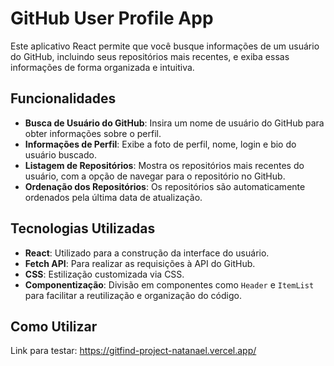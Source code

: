 # GitHub User Profile App

Este aplicativo React permite que você busque informações de um usuário do GitHub, incluindo seus repositórios mais recentes, e exiba essas informações de forma organizada e intuitiva.

## Funcionalidades

- **Busca de Usuário do GitHub**: Insira um nome de usuário do GitHub para obter informações sobre o perfil.
- **Informações de Perfil**: Exibe a foto de perfil, nome, login e bio do usuário buscado.
- **Listagem de Repositórios**: Mostra os repositórios mais recentes do usuário, com a opção de navegar para o repositório no GitHub.
- **Ordenação dos Repositórios**: Os repositórios são automaticamente ordenados pela última data de atualização.

## Tecnologias Utilizadas

- **React**: Utilizado para a construção da interface do usuário.
- **Fetch API**: Para realizar as requisições à API do GitHub.
- **CSS**: Estilização customizada via CSS.
- **Componentização**: Divisão em componentes como `Header` e `ItemList` para facilitar a reutilização e organização do código.

## Como Utilizar

Link para testar: https://gitfind-project-natanael.vercel.app/
